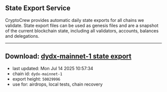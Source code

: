 ## State Export Service
CryptoCrew provides automatic daily state exports for all chains we validate. State export files can be used as genesis files and are a snapshot of the current blockchain state, including all validators, accounts, balances and delegations.

---
**Download: [dydx-mainnet-1 state export](https://dl-tyo.ccvalidators.com/SERVICE/dydx/dydx-mainnet-1_export_50029996.json)**
---

- last updated: Mon Jul 14 2025 10:57:34
- chain id: `dydx-mainnet-1`
- export height: `50029996`
- use for: airdrops, local tests, chain recovery
